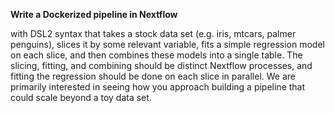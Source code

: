 **Write a Dockerized pipeline in Nextflow** 

with DSL2 syntax that takes a stock data set (e.g. iris, mtcars, palmer penguins), slices it by 
some relevant variable, fits a simple regression model on each slice, and then combines these 
models into a single table. The slicing, fitting, and combining should be distinct Nextflow 
processes, and fitting the regression should be done on each slice in parallel. We are 
primarily interested in seeing how you approach building a pipeline that could scale beyond 
a toy data set.
